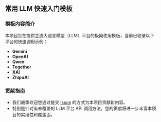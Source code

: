 ## 常用 LLM 快速入门模板

### 模板内容简介

本项目旨在提供主流大语言模型（LLM）平台的极简使用模板，当前已收录以下平台的快速调用示例：

- **Gemini**  
- **OpenAI**  
- **Qwen**  
- **Together**  
- **XAI**  
- **ZhipuAI**  

### 贡献指南
 - 我们诚挚欢迎您通过提交 [Issue](https://github.com/XiaomingX/indie-hacker-tools-plus/issues) 的方式为本项目贡献新内容。  
 - 特别是针对尚未覆盖的 LLM 平台 API 调用方法，您的贡献将进一步丰富本项目的实用性和覆盖面。  